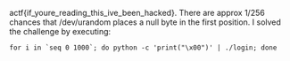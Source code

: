 actf{if_youre_reading_this_ive_been_hacked}. There are approx 1/256 chances that /dev/urandom places a null byte in the first position. I solved the challenge by executing:
```
for i in `seq 0 1000`; do python -c 'print("\x00")' | ./login; done
```